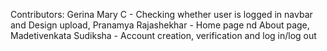 Contributors:
Gerina Mary C - Checking whether user is logged in navbar and Design upload,
Pranamya Rajashekhar - Home page nd About page,
Madetivenkata Sudiksha - Account creation, verification and log in/log out